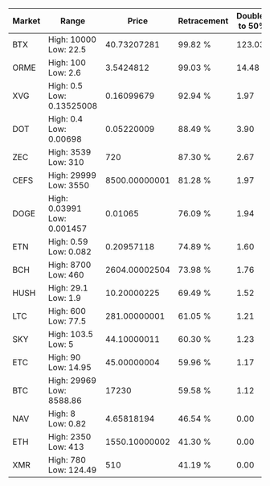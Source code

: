| Market | Range | Price| Retracement | Doubles to 50% |
| --- | --- | --- | --- | --- |
| BTX | High: 10000<br />Low: 22.5 | 40.73207281 | 99.82 % | 123.03 |
| ORME | High: 100<br />Low: 2.6 | 3.5424812 | 99.03 % | 14.48 |
| XVG | High: 0.5<br />Low: 0.13525008 | 0.16099679 | 92.94 % | 1.97 |
| DOT | High: 0.4<br />Low: 0.00698 | 0.05220009 | 88.49 % | 3.90 |
| ZEC | High: 3539<br />Low: 310 | 720 | 87.30 % | 2.67 |
| CEFS | High: 29999<br />Low: 3550 | 8500.00000001 | 81.28 % | 1.97 |
| DOGE | High: 0.03991<br />Low: 0.001457 | 0.01065 | 76.09 % | 1.94 |
| ETN | High: 0.59<br />Low: 0.082 | 0.20957118 | 74.89 % | 1.60 |
| BCH | High: 8700<br />Low: 460 | 2604.00002504 | 73.98 % | 1.76 |
| HUSH | High: 29.1<br />Low: 1.9 | 10.20000225 | 69.49 % | 1.52 |
| LTC | High: 600<br />Low: 77.5 | 281.00000001 | 61.05 % | 1.21 |
| SKY | High: 103.5<br />Low: 5 | 44.10000011 | 60.30 % | 1.23 |
| ETC | High: 90<br />Low: 14.95 | 45.00000004 | 59.96 % | 1.17 |
| BTC | High: 29969<br />Low: 8588.86 | 17230 | 59.58 % | 1.12 |
| NAV | High: 8<br />Low: 0.82 | 4.65818194 | 46.54 % | 0.00 |
| ETH | High: 2350<br />Low: 413 | 1550.10000002 | 41.30 % | 0.00 |
| XMR | High: 780<br />Low: 124.49 | 510 | 41.19 % | 0.00 |
